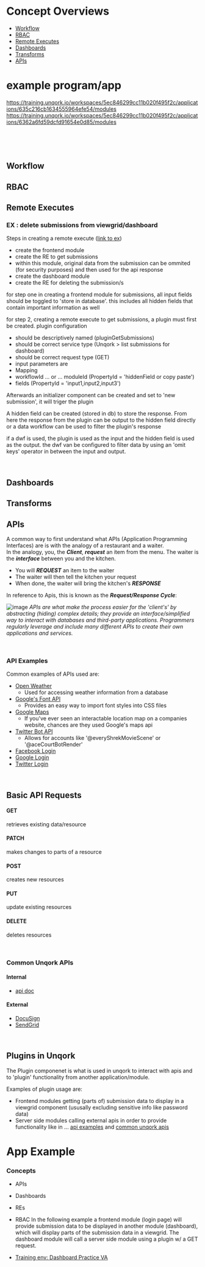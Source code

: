 # Concept Overviews
* [Workflow](#workflow)
* [RBAC](#rbac)
* [Remote Executes](#remote-executes)
* [Dashboards](#dashboards)
* [Transforms](#transforms)
* [APIs](#apis)

# example program/app
https://training.unqork.io/workspaces/5ec846299cc11b020f495f2c/applications/635c216cb1634555964efe54/modules 
https://training.unqork.io/workspaces/5ec846299cc11b020f495f2c/applications/6362a6fd59dcfd91654e0d85/modules

<br>
<br>
<br>


## Workflow

## RBAC

## Remote Executes

### EX : delete submissions from viewgrid/dashboard
Steps in creating a remote execute ([link to ex](https://docs.unqork.io/Content/G-Common_Configs/G01-Dashboards/G01012-Dashboard_Remote_Delete.htm?Highlight=delete%20submission))
- create the frontend module
- create the RE to get submissions
 - within this module, original data from the submission can be ommited (for security purposes) and then used for the api response
- create the dashboard module
- create the RE for deleting the submission/s


for step one in creating a frontend module for submissions, all input fields should be toggled to 'store in database'. this includes all hidden fields that contain important information as well

for step 2, creating a remote execute to get submissions, a plugin must first be created.
plugin configuration
- should be descriptively named (pluginGetSubmissions)
- should be correct service type (Unqork > list submissions for dashboard)
- should be correct request type (GET)
- input parameters are
 - Mapping
  - workflowId ... or ... moduleId (PropertyId = 'hiddenField or copy paste')
  - fields (PropertyId = 'input1,input2,input3') 

Afterwards an initializer component can be created and set to 'new submission', it will triger the plugin

A hidden field can be created (stored in db) to store the response. From here the response from the plugin can be output to the hidden field directly or a data workflow can be used to filter the plugin's response

if a dwf is used, the plugin is used as the input and the hidden field is used as the output. the dwf van be configured to filter data by using an 'omit keys' operator in between the input and output.

<br>

## Dashboards


## Transforms

## APIs 
A common way to first understand what APIs (Application Programming Interfaces) are is with the analogy of a restaurant and a waiter. <br>
In the analogy, you, the ***Client***, ***request*** an item from the menu. The waiter is the ***interface*** between you and the kitchen. <br>
* You will ***REQUEST*** an item to the waiter
* The waiter will then tell the kitchen your request
* When done, the waiter will bring the kitchen's ***RESPONSE***

In reference to Apis, this is known as the ***Request/Response Cycle***:

![image](https://user-images.githubusercontent.com/99841849/199265199-5ae84c17-af69-474f-81e6-13d3dfb07893.png)
*APIs are what make the process easier for the 'client's' by abstracting (hiding) complex details; they provide an interface/simplified way to interact with databases and third-party applications. Programmers regularly leverage and include many different APIs to create their own applications and services.*

<br>

### API Examples
Common examples of APIs used are:
* [Open Weather](https://openweathermap.org/)
  * Used for accessing weather information from a database
* [Google's Font API](https://developers.google.com/fonts?csw=1)
  * Provides an easy way to import font styles into CSS files
* [Google Maps](https://developers.google.com/maps)
  * If you've ever seen an interactable location map on a companies website, chances are they used Google's maps api
* [Twitter Bot API](https://developer.twitter.com/en/docs/tutorials/how-to-create-a-twitter-bot-with-twitter-api-v2)
  * Allows for accounts like '@everyShrekMovieScene' or '@aceCourtBotRender'
* [Facebook Login](https://developers.facebook.com/docs/facebook-login/)   
* [Google Login](https://developers.google.com/identity/sign-in/web/sign-in)
* [Twitter Login](https://developer.twitter.com/en/docs/authentication/guides/log-in-with-twitter)

<br>

## Basic API Requests
#### GET
retrieves existing data/resource

#### PATCH
makes changes to parts of a resource

#### POST 
creates new resources

#### PUT
update existing resources

#### DELETE
deletes resources

<br>

### Common Unqork APIs
#### Internal
* [api doc](https://developers.unqork.io/#tag/Applications)

#### External
* [DocuSign](https://developers.docusign.com/)
* [SendGrid](https://docs.sendgrid.com/for-developers/sending-email/api-getting-started)

<br>

## Plugins in Unqork
The Plugin componenet is what is used in unqork to interact with apis and to 'plugin' functionality from another application/module. 

Examples of plugin usage are: 
- Frontend modules getting (parts of) submission data to display in a viewgrid component (ususally excluding sensitive info like password data)
- Server side modules calling external apis in order to provide functionality like in ... [api examples](#api-examples) and [common unqork apis](#common-unqork-apis)




# App Example 
### Concepts
* APIs
* Dashboards
* REs
* RBAC
In the following example a frontend module (login page) will provide submission data to be displayed in another module (dashboard), which will display parts of the submission data in a viewgrid. The dashboard module will call a server side module using a plugin w/ a GET request. 

* [Training env: Dashboard Practice VA](https://training.unqork.io/workspaces/5ec846299cc11b020f495f2c/applications/635c216cb1634555964efe54/modules)




